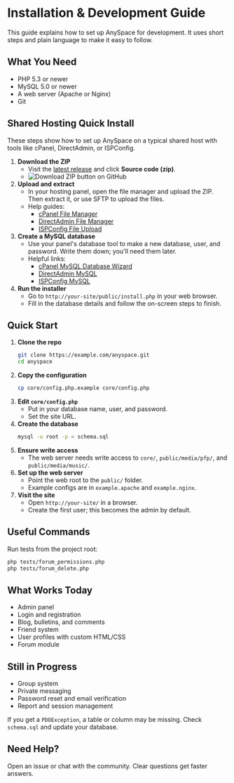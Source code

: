 # Installation & Development Guide

This guide explains how to set up AnySpace for development. It uses short steps and plain language to make it easy to follow.

## What You Need

- PHP 5.3 or newer
- MySQL 5.0 or newer
- A web server (Apache or Nginx)
- Git

## Shared Hosting Quick Install

These steps show how to set up AnySpace on a typical shared host with tools like cPanel, DirectAdmin, or ISPConfig.

1. **Download the ZIP**
   - Visit the [latest release](https://github.com/animusdev/anyspace/releases) and click **Source code (zip)**.
   - ![Download ZIP button on GitHub](https://docs.github.com/assets/images/help/repository/zip-file-download.png)
2. **Upload and extract**
   - In your hosting panel, open the file manager and upload the ZIP. Then extract it, or use SFTP to upload the files.
   - Help guides:
     - [cPanel File Manager](https://docs.cpanel.net/cpanel/files/file-manager/)
     - [DirectAdmin File Manager](https://docs.directadmin.com/userguide/files/file-manager.html)
     - [ISPConfig File Upload](https://www.howtoforge.com/ispconfig-file-upload/)
3. **Create a MySQL database**
   - Use your panel's database tool to make a new database, user, and password. Write them down; you'll need them later.
   - Helpful links:
     - [cPanel MySQL Database Wizard](https://docs.cpanel.net/cpanel/databases/mysql-database-wizard/)
     - [DirectAdmin MySQL](https://docs.directadmin.com/userguide/databases/mysql.html)
     - [ISPConfig MySQL](https://www.howtoforge.com/ispconfig-creating-a-mysql-database/)
4. **Run the installer**
   - Go to `http://your-site/public/install.php` in your web browser.
   - Fill in the database details and follow the on-screen steps to finish.

## Quick Start

1. **Clone the repo**
   ```bash
   git clone https://example.com/anyspace.git
   cd anyspace
   ```
2. **Copy the configuration**
   ```bash
   cp core/config.php.example core/config.php
   ```
3. **Edit `core/config.php`**
   - Put in your database name, user, and password.
   - Set the site URL.
4. **Create the database**
   ```bash
   mysql -u root -p < schema.sql
   ```
5. **Ensure write access**
   - The web server needs write access to `core/`, `public/media/pfp/`, and `public/media/music/`.
6. **Set up the web server**
   - Point the web root to the `public/` folder.
   - Example configs are in `example.apache` and `example.nginx`.
7. **Visit the site**
   - Open `http://your-site/` in a browser.
   - Create the first user; this becomes the admin by default.

## Useful Commands

Run tests from the project root:
```bash
php tests/forum_permissions.php
php tests/forum_delete.php
```

## What Works Today

- Admin panel
- Login and registration
- Blog, bulletins, and comments
- Friend system
- User profiles with custom HTML/CSS
- Forum module

## Still in Progress

- Group system
- Private messaging
- Password reset and email verification
- Report and session management

If you get a `PDOException`, a table or column may be missing. Check `schema.sql` and update your database.

## Need Help?

Open an issue or chat with the community. Clear questions get faster answers.

